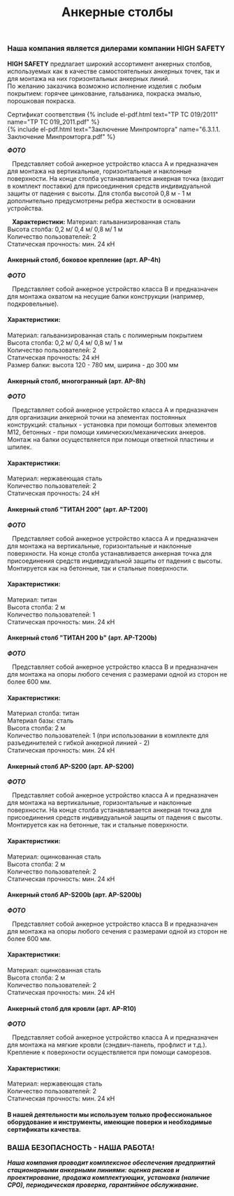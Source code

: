 ﻿---
title: Анкерные столбы
cat: 3
sortid: 3.6
submenu: true
---

### Наша компания является дилерами компании **HIGH SAFETY**

**HIGH SAFETY** предлагает широкий ассортимент анкерных столбов, используемых как в качестве самостоятельных анкерных точек, так и для монтажа на них горизонтальных анкерных линий.  
По желанию заказчика возможно исполнение изделия с любым покрытием: горячее цинкование, гальваника, покраска эмалью, порошковая покраска. 

Сертификат соответствия {% include el-pdf.html text="TP TC 019/2011" name="TP TC 019_2011.pdf" %}  
{% include el-pdf.html text="Заключение Минпромторга" name="6.3.1.1. Заключение Минпромторга.pdf" %}


***ФОТО***  

` ` Представляет собой анкерное устройство класса A и предназначен для монтажа на вертикальные, горизонтальные и наклонные поверхности. На конце столба устанавливается анкерная точка (входит в комплект поставки) для присоединения средств индивидуальной защиты от падения с высоты.  Для столба высотой 0,8 м - 1 м  дополнительно предусмотрены ребра жесткости в основании устройства.   
 
` ` **Характеристики:**
Материал: гальванизированная сталь  
Высота столба: 0,2 м/ 0,4 м/ 0,8 м/ 1 м  
Количество пользователей: 2  
Статическая прочность: мин. 24 кН  
 
 
 
#### **Анкерный столб, боковое крепление** (арт. AP-4h)  
***ФОТО***

` ` Представляет собой анкерное устройство класса B и предназначен для монтажа охватом на несущие балки конструкции (например, подкровельные).     
#### Характеристики:  
Материал: гальванизированная сталь с полимерным покрытием  
Высота столба: 0,2 м/ 0,4 м/ 0,8 м/ 1 м  
Количество пользователей: 2  
Статическая прочность: 24 кН  
Размер балки: высота 120 - 780 мм, ширина - до 300 мм
 
 
#### Анкерный столб, многогранный (арт. AP-8h)  
***ФОТО***

` ` Представляет собой анкерное устройство класса А и предназначен для организации анкерной точки на элементах постоянных конструкций: стальных - установка при помощи болтовых элементов М12, бетонных - при помощи химических/механических анкеров. Монтаж на балки осуществляется при помощи ответной пластины и шпилек.       
#### Характеристики:  
Материал: нержавеющая сталь  
Количество пользователей: 2  
Статическая прочность: 24 кН  
 
 
#### Анкерный столб "ТИТАН 200" (арт. AP-T200)  
***ФОТО***

` ` Представляет собой анкерное устройство класса A и предназначен для монтажа на вертикальные, горизонтальные и наклонные поверхности. На конце столба устанавливается анкерная точка для присоединения средств индивидуальной защиты от падения с высоты.  Монтируется как на бетонные, так и стальные поверхности.     
#### Характеристики:  
Материал: титан  
Высота столба: 2 м  
Количество пользователей: 1  
Статическая прочность: мин. 24 кН
 
 
#### Анкерный столб "ТИТАН 200 b" (арт. AP-T200b)
***ФОТО***

` ` Представляет собой анкерное устройство класса B и предназначен для монтажа на опоры любого сечения с размерами одной из сторон не более 600 мм.       
#### Характеристики:  
Материал столба: титан  
Материал базы: сталь  
Высота столба: 2 м  
Количество пользователей: 1 (при использовании в комплекте для разъединителей с гибкой анкерной линией - 2)  
Статическая прочность: мин. 24 кН
 
 
#### Анкерный столб AP-S200 (арт. AP-S200)
***ФОТО***

` ` Представляет собой анкерное устройство класса A и предназначен для монтажа на вертикальные, горизонтальные и наклонные поверхности. На конце столба устанавливается анкерная точка для присоединения средств индивидуальной защиты от падения с высоты.  Монтируется как на бетонные, так и стальные поверхности.      
#### Характеристики:  
Материал: оцинкованная сталь  
Высота столба: 2 м  
Количество пользователей: 2  
Статическая прочность: мин. 24 кН  
 
 
#### Анкерный столб AP-S200b (арт. AP-S200b)
***ФОТО***

` ` Представляет собой анкерное устройство класса B и предназначен для монтажа на опоры любого сечения с размерами одной из сторон не более 600 мм.        
#### Характеристики:  
Материал: оцинкованная сталь  
Высота столба: 2 м  
Количество пользователей: 2  
Статическая прочность: мин. 24 кН  
 
 
#### Анкерный столб для кровли (арт. AP-R10)
***ФОТО***

` ` Представляет собой анкерное устройство класса A и предназначен для монтажа на мягкие кровли (сэндвич-панель, профлист и т.д.). Крепление к поверхности осуществляется при помощи саморезов.   
#### Характеристики:  
Материал: нержавеющая сталь  
Количество пользователей: 2  
Статическая прочность: мин. 24 кН  
 
 
#### В нашей деятельности мы используем только профессиональное оборудование и инструменты, имеющие поверки и необходимые сертификаты качества.


### ВАША БЕЗОПАСНОСТЬ - НАША РАБОТА!

***Наша компания проводит комплексное обеспечения предприятий стационарными анкерными линиями: оценка рисков и проектирование, продажа комплектующих, установка (наличие СРО), периодическая проверка, гарантийное обслуживание.***
